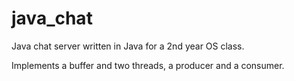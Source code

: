 # java_chat
Java chat server written in Java for a 2nd year OS class.

Implements a buffer and two threads, a producer and a consumer.
